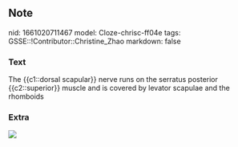 ## Note
nid: 1661020711467
model: Cloze-chrisc-ff04e
tags: GSSE::!Contributor::Christine_Zhao
markdown: false

### Text
The {{c1::dorsal scapular}} nerve runs on the serratus posterior {{c2::superior}} muscle and is covered
by levator scapulae and the rhomboids

### Extra
<img src="paste-13d27a9fb13fbcde2823875cb6b2e433c86e7c6b.jpg">

